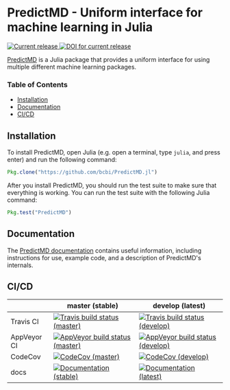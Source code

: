 # PredictMD - Uniform interface for machine learning in Julia

<a href="https://github.com/bcbi/PredictMD.jl/releases/latest"><img alt="Current release" title="Current release" src="https://img.shields.io/github/release/bcbi/PredictMD.svg" /> </a> <a href="https://zenodo.org/badge/latestdoi/109460252"> <img alt="DOI for current release" title="DOI for current release" src="https://zenodo.org/badge/109460252.svg"/></a>

[PredictMD](https://www.predictmd.net) is a Julia package that provides a
uniform interface for using multiple different machine learning packages.

### Table of Contents
- [Installation](#installation)
- [Documentation](#documentation)
- [CI/CD](#cicd)

## Installation

To install PredictMD, open Julia
(e.g. open a terminal, type `julia`, and press enter)
and run the following command:
```julia
Pkg.clone("https://github.com/bcbi/PredictMD.jl")
```

After you install PredictMD, you should run the test suite to make sure that
everything is working. You can run the test suite with the following
Julia command:
```julia
Pkg.test("PredictMD")
```

## Documentation

The [PredictMD documentation](https://www.predictmd.net/stable) contains
useful information, including instructions for use, example code, and a
description of
PredictMD's internals.

## CI/CD

<table>
    <thead>
        <tr>
            <th></th>
            <th>master (stable)</th>
            <th>develop (latest)</th>
        </tr>
    </thead>
    <tbody>
        <tr>
            <td>Travis CI</td>
            <td><a href="https://travis-ci.org/bcbi/PredictMD.jl/branches">
            <img alt="Travis build status (master)"
            title="Travis build status (master)"
            src="https://travis-ci.org/bcbi/PredictMD.jl.svg?branch=master"
            /></a></td>
            <td><a href="https://travis-ci.org/bcbi/PredictMD.jl/branches">
            <img alt="Travis build status (develop)"
            title="Travis build status (develop)"
            src="https://travis-ci.org/bcbi/PredictMD.jl.svg?branch=develop"
            /></a></td>
        </tr>
        <tr>
            <td>AppVeyor CI</td>
            <td>
            <a
            href="https://ci.appveyor.com/project/mirestrepo/predictmd-jl/history">
            <img alt="AppVeyor build status (master)"
            title="AppVeyor build status (master)" src="https://ci.appveyor.com/api/projects/status/github/bcbi/PredictMD.jl?branch=master&svg=true"
            />
            </a></td>
            <td><a href="https://ci.appveyor.com/project/mirestrepo/predictmd-jl/history">
            <img alt="AppVeyor build status (develop)"
            title="AppVeyor build status (develop)" src="https://ci.appveyor.com/api/projects/status/github/bcbi/PredictMD.jl?branch=develop&svg=true"
            />
            </a></td>
        </tr>
        <tr>
            <td>CodeCov</td>
            <td>
            <a
            href="https://codecov.io/gh/bcbi/PredictMD.jl/branch/master">
            <img alt="CodeCov (master)" title="CodeCov (master)"
            src="https://codecov.io/gh/bcbi/PredictMD.jl/branch/master/graph/badge.svg"
            /></a></td>
            <td>
            <a
            href="https://codecov.io/gh/bcbi/PredictMD.jl/branch/develop">
            <img alt="CodeCov (develop)" title="CodeCov (develop)" src="https://codecov.io/gh/bcbi/PredictMD.jl/branch/develop/graph/badge.svg"
            /></a></td>
        </tr>
        <tr>
            <td>docs</td>
            <td><a href="https://www.predictmd.net/stable">
            <img
            alt="Documentation (stable)"
            title="Documentation (stable)"
            src="https://img.shields.io/badge/docs-stable-blue.svg" />
            </a>
            </td>
            <td>
            <a
            href="https://www.predictmd.net/latest">
            <img
            alt="Documentation (latest)"
            title="Documentation (latest)"
            src="https://img.shields.io/badge/docs-latest-blue.svg" />
            </a>
            </td>
        </tr>
    </tbody>
</table>
